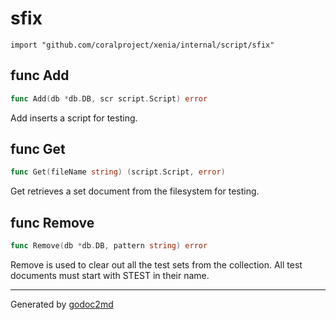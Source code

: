 
# sfix
    import "github.com/coralproject/xenia/internal/script/sfix"






## func Add
``` go
func Add(db *db.DB, scr script.Script) error
```
Add inserts a script for testing.


## func Get
``` go
func Get(fileName string) (script.Script, error)
```
Get retrieves a set document from the filesystem for testing.


## func Remove
``` go
func Remove(db *db.DB, pattern string) error
```
Remove is used to clear out all the test sets from the collection.
All test documents must start with STEST in their name.









- - -
Generated by [godoc2md](http://godoc.org/github.com/davecheney/godoc2md)